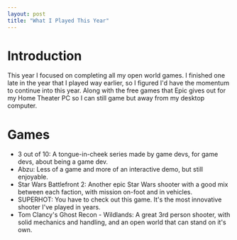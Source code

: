 ```yaml
---
layout: post
title: "What I Played This Year"
---
```


# Introduction

This year I focused on completing all my open world games. I finished one late in the year that I played way earlier, so I figured I'd have the momentum to continue into this year. Along with the free games that Epic gives out for my Home Theater PC so I can still game but away from my desktop computer.

# Games

* 3 out of 10: A tongue-in-cheek series made by game devs, for game devs, about being a game dev.
* Abzu: Less of a game and more of an interactive demo, but still enjoyable.
* Star Wars Battlefront 2: Another epic Star Wars shooter with a good mix between each faction, with mission on-foot and in vehicles.
* SUPERHOT: You have to check out this game. It's the most innovative shooter I've played in years.
* Tom Clancy's Ghost Recon - Wildlands: A great 3rd person shooter, with solid mechanics and handling, and an open world that can stand on it's own.